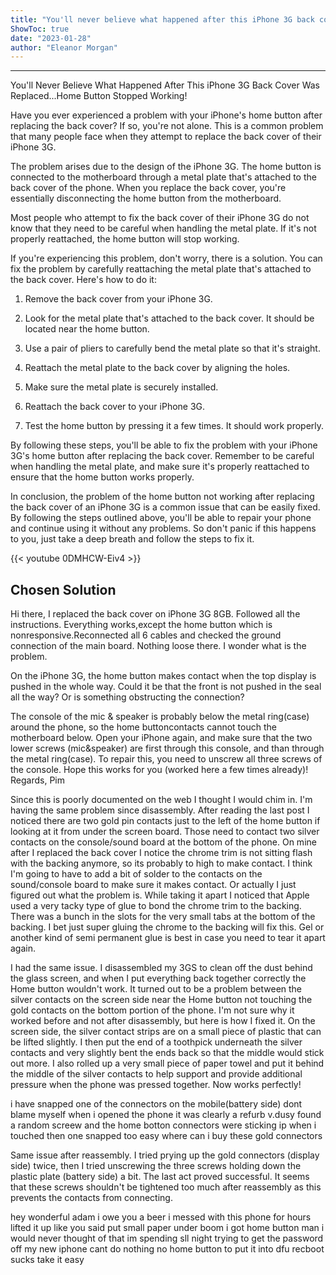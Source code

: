 ```yaml
---
title: "You'll never believe what happened after this iPhone 3G back cover was replaced...Home button stopped working!"
ShowToc: true 
date: "2023-01-28"
author: "Eleanor Morgan"
---
```

*****
You'll Never Believe What Happened After This iPhone 3G Back Cover Was Replaced...Home Button Stopped Working!

Have you ever experienced a problem with your iPhone's home button after replacing the back cover? If so, you're not alone. This is a common problem that many people face when they attempt to replace the back cover of their iPhone 3G.

The problem arises due to the design of the iPhone 3G. The home button is connected to the motherboard through a metal plate that's attached to the back cover of the phone. When you replace the back cover, you're essentially disconnecting the home button from the motherboard.

Most people who attempt to fix the back cover of their iPhone 3G do not know that they need to be careful when handling the metal plate. If it's not properly reattached, the home button will stop working.

If you're experiencing this problem, don't worry, there is a solution. You can fix the problem by carefully reattaching the metal plate that's attached to the back cover. Here's how to do it:

1. Remove the back cover from your iPhone 3G.

2. Look for the metal plate that's attached to the back cover. It should be located near the home button.

3. Use a pair of pliers to carefully bend the metal plate so that it's straight.

4. Reattach the metal plate to the back cover by aligning the holes.

5. Make sure the metal plate is securely installed.

6. Reattach the back cover to your iPhone 3G.

7. Test the home button by pressing it a few times. It should work properly.

By following these steps, you'll be able to fix the problem with your iPhone 3G's home button after replacing the back cover. Remember to be careful when handling the metal plate, and make sure it's properly reattached to ensure that the home button works properly.

In conclusion, the problem of the home button not working after replacing the back cover of an iPhone 3G is a common issue that can be easily fixed. By following the steps outlined above, you'll be able to repair your phone and continue using it without any problems. So don't panic if this happens to you, just take a deep breath and follow the steps to fix it.

{{< youtube 0DMHCW-Eiv4 >}} 



## Chosen Solution
 Hi there,
I replaced the back cover on iPhone 3G 8GB. Followed all the instructions. Everything works,except the home button which is nonresponsive.Reconnected all 6 cables and checked the ground connection of the main board. Nothing loose there. I wonder what is the problem.

 On the iPhone 3G, the home button makes contact when the top display is pushed in the whole way.  Could it be that the front is not pushed in the seal all the way?  Or is something obstructing the connection?

 The console of the mic & speaker is probably below the metal ring(case) around the phone, so the home buttoncontacts cannot touch the motherboard below.
Open your iPhone again, and make sure that the two lower screws (mic&speaker) are first through this console, and than through the metal ring(case). To repair this, you need to unscrew all three screws of the console.
Hope this works for you (worked here a few times already)!
Regards, Pim

 Since this is poorly documented on the web I thought I would chim in.  I'm having the same problem since disassembly.  After reading the last post I noticed there are two gold pin contacts just to the left of the home button if looking at it from under the screen board.  Those need to contact two silver contacts on the console/sound board at the bottom of the phone.  On mine after I replaced the back cover I notice the chrome trim is not sitting flash with the backing anymore, so its probably to high to make contact.  I think I'm going to have to add a bit of solder to the contacts on the sound/console board to make sure it makes contact.
Or actually I just figured out what the problem is.  While taking it apart I noticed that Apple used a very tacky type of glue to bond the chrome trim to the backing.  There was a bunch in the slots for the very small tabs at the bottom of the backing.  I bet just super gluing the chrome to the backing will fix this.  Gel or another kind of semi permanent glue is best in case you need to tear it apart again.

 I had the same issue.  I disassembled my 3GS to clean off the dust behind the glass screen, and when I put everything back together correctly the Home button wouldn't work.
It turned out to be a problem between the silver contacts on the screen side near the Home button not touching the gold contacts on the bottom portion of the phone.  I'm not sure why it worked before and not after disassembly, but here is how I fixed it.  On the screen side, the silver contact strips are on a small piece of plastic that can be lifted slightly.  I then put the end of a toothpick underneath the silver contacts and very slightly bent the ends back so that the middle would stick out more.  I also rolled up a very small piece of paper towel and put it behind the middle of the silver contacts to help support and provide additional pressure when the phone was pressed together.
Now works perfectly!

 i have snapped one of the connectors on the mobile(battery side) dont blame myself when i opened the phone it was clearly a refurb v.dusy found a random screew and the home botton connectors were sticking ip when i touched then one snapped too easy where can i buy these gold connectors

 Same issue after reassembly. I tried prying up the gold connectors (display side) twice, then I tried unscrewing the three screws holding down the plastic plate (battery side) a bit. The last act proved successful. It seems that these screws shouldn't be tightened too much after reassembly as this prevents the contacts from connecting.

 hey wonderful adam i owe you a beer i messed with this phone for hours lifted it up like you said put small paper under boom i got home button man i would never thought of that im spending sll night trying to get the password off my new iphone cant do nothing no home button to put it into dfu recboot sucks take it easy




